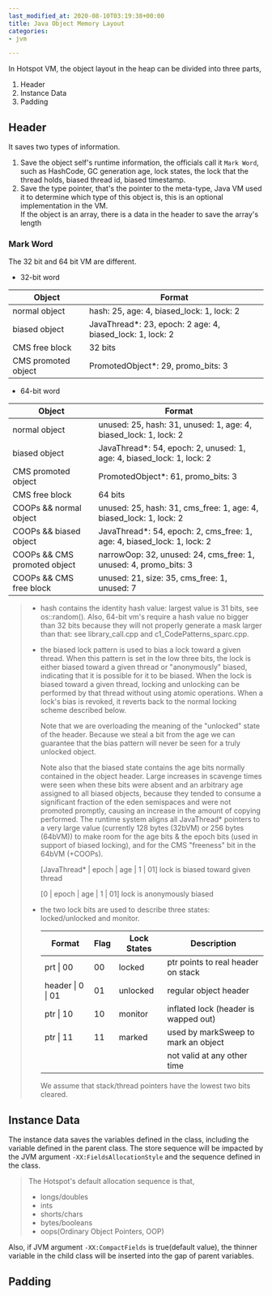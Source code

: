 ```yaml
---
last_modified_at: 2020-08-10T03:19:38+00:00
title: Java Object Memory Layout
categories:
- jvm

---
```

In Hotspot VM, the object layout in the heap can be divided into three parts,

1. Header
2. Instance Data
3. Padding

## Header

It saves two types of information.

1. Save the object self's runtime information, the officials call it `Mark Word`, such as HashCode, GC generation age, lock states, the lock that the thread holds, biased thread id, biased timestamp.
2. Save the type pointer, that's the pointer to the meta-type, Java VM used it to determine which type of this object is, this is an optional implementation in the VM.  
   If the object is an array, there is a data in the header to save the array's length

### Mark Word

The 32 bit and 64 bit VM are different.

* 32-bit word

| Object | Format |
| --- | --- |
| normal object | hash: 25, age: 4, biased_lock: 1, lock: 2 |
| biased object | JavaThread*: 23, epoch: 2 age: 4, biased_lock: 1, lock: 2 |
| CMS free block | 32 bits |
| CMS promoted object | PromotedObject*: 29, promo_bits: 3 |

* 64-bit word

| Object | Format |
| --- | --- |
| normal object | unused: 25, hash: 31, unused: 1, age: 4, biased_lock: 1, lock: 2 |
| biased object | JavaThread*: 54, epoch: 2, unused: 1, age: 4, biased_lock: 1, lock: 2 |
| CMS promoted object | PromotedObject*: 61, promo_bits: 3 |
| CMS free block | 64 bits |
| COOPs && normal object | unused: 25, hash: 31, cms_free: 1, age: 4, biased_lock: 1, lock: 2 |
| COOPs && biased object | JavaThread*: 54, epoch: 2, cms_free: 1, age: 4, biased_lock: 1, lock: 2 |
| COOPs && CMS promoted object | narrowOop: 32, unused: 24, cms_free: 1, unused: 4, promo_bits: 3 |
| COOPs && CMS free block | unused: 21, size: 35, cms_free: 1, unused: 7 |

> * hash contains the identity hash value: largest value is
>   31 bits, see os::random().  Also, 64-bit vm's require
>   a hash value no bigger than 32 bits because they will not
>   properly generate a mask larger than that: see library_call.cpp
>   and c1_CodePatterns_sparc.cpp.
> * the biased lock pattern is used to bias a lock toward a given
>   thread. When this pattern is set in the low three bits, the lock
>   is either biased toward a given thread or "anonymously" biased,
>   indicating that it is possible for it to be biased. When the
>   lock is biased toward a given thread, locking and unlocking can
>   be performed by that thread without using atomic operations.
>   When a lock's bias is revoked, it reverts back to the normal
>   locking scheme described below.
>
>   Note that we are overloading the meaning of the "unlocked" state
>   of the header. Because we steal a bit from the age we can
>   guarantee that the bias pattern will never be seen for a truly
>   unlocked object.
>
>   Note also that the biased state contains the age bits normally
>   contained in the object header. Large increases in scavenge
>   times were seen when these bits were absent and an arbitrary age
>   assigned to all biased objects, because they tended to consume a
>   significant fraction of the eden semispaces and were not
>   promoted promptly, causing an increase in the amount of copying
>   performed. The runtime system aligns all JavaThread* pointers to
>   a very large value (currently 128 bytes (32bVM) or 256 bytes (64bVM))
>   to make room for the age bits & the epoch bits (used in support of
>   biased locking), and for the CMS "freeness" bit in the 64bVM (+COOPs).
>
>   \[JavaThread* | epoch | age | 1 | 01\]       lock is biased toward given thread
>
>   \[0           | epoch | age | 1 | 01\]       lock is anonymously biased
> * the two lock bits are used to describe three states: locked/unlocked and monitor.
>
>   | Format | Flag | Lock States | Description |
>   | --- | --- | --- | --- |
>   | prt                \| 00 | 00 | locked | ptr points to real header on stack |
>   | header  \| 0 \| 01 | 01 | unlocked | regular object header |
>   | ptr                \| 10 | 10 | monitor | inflated lock (header is wapped out) |
>   | ptr                \| 11 | 11 | marked | used by markSweep to mark an object |
>   |  |  |  | not valid at any other time |
>
>   We assume that stack/thread pointers have the lowest two bits cleared.

## Instance Data

The instance data saves the variables defined in the class, including the variable defined in the parent class. The store sequence will be impacted by the JVM argument `-XX:FieldsAllocationStyle` and the sequence defined in the class.

> The Hotspot's default allocation sequence is that,
>
> * longs/doubles
> * ints
> * shorts/chars
> * bytes/booleans
> * oops(Ordinary Object Pointers, OOP)

Also, if JVM argument `-XX:CompactFields` is true(default value), the thinner variable in the child class will be inserted into the gap of parent variables.

## Padding
